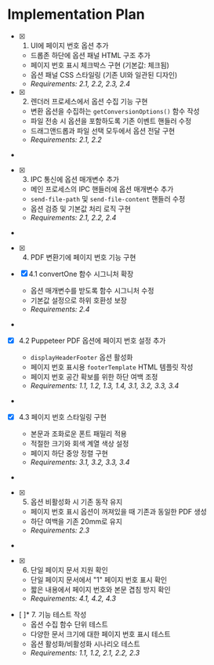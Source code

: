 # Implementation Plan

- [x] 1. UI에 페이지 번호 옵션 추가

  - 드롭존 하단에 옵션 패널 HTML 구조 추가
  - 페이지 번호 표시 체크박스 구현 (기본값: 체크됨)
  - 옵션 패널 CSS 스타일링 (기존 UI와 일관된 디자인)
  - _Requirements: 2.1, 2.2, 2.3, 2.4_

- [x] 2. 렌더러 프로세스에서 옵션 수집 기능 구현

  - 변환 옵션을 수집하는 `getConversionOptions()` 함수 작성
  - 파일 전송 시 옵션을 포함하도록 기존 이벤트 핸들러 수정
  - 드래그앤드롭과 파일 선택 모두에서 옵션 전달 구현
  - _Requirements: 2.1, 2.2_

-

- [x] 3. IPC 통신에 옵션 매개변수 추가

  - 메인 프로세스의 IPC 핸들러에 옵션 매개변수 추가
  - `send-file-path` 및 `send-file-content` 핸들러 수정
  - 옵션 검증 및 기본값 처리 로직 구현
  - _Requirements: 2.1, 2.2, 2.4_

-

- [x] 4. PDF 변환기에 페이지 번호 기능 구현

- [x] 4.1 convertOne 함수 시그니처 확장

  - 옵션 매개변수를 받도록 함수 시그니처 수정
  - 기본값 설정으로 하위 호환성 보장
  - _Requirements: 2.4_

-

- [x] 4.2 Puppeteer PDF 옵션에 페이지 번호 설정 추가

  - `displayHeaderFooter` 옵션 활성화
  - 페이지 번호 표시용 `footerTemplate` HTML 템플릿 작성
  - 페이지 번호 공간 확보를 위한 하단 여백 조정
  - _Requirements: 1.1, 1.2, 1.3, 1.4, 3.1, 3.2, 3.3, 3.4_

-

- [x] 4.3 페이지 번호 스타일링 구현

  - 본문과 조화로운 폰트 패밀리 적용
  - 적절한 크기와 회색 계열 색상 설정
  - 페이지 하단 중앙 정렬 구현
  - _Requirements: 3.1, 3.2, 3.3, 3.4_

-

- [x] 5. 옵션 비활성화 시 기존 동작 유지

  - 페이지 번호 표시 옵션이 꺼져있을 때 기존과 동일한 PDF 생성
  - 하단 여백을 기존 20mm로 유지
  - _Requirements: 2.3_

-

- [x] 6. 단일 페이지 문서 지원 확인

  - 단일 페이지 문서에서 "1" 페이지 번호 표시 확인
  - 짧은 내용에서 페이지 번호와 본문 겹침 방지 확인
  - _Requirements: 4.1, 4.2, 4.3_

- [ ]\* 7. 기능 테스트 작성
  - 옵션 수집 함수 단위 테스트
  - 다양한 문서 크기에 대한 페이지 번호 표시 테스트
  - 옵션 활성화/비활성화 시나리오 테스트
  - _Requirements: 1.1, 1.2, 2.1, 2.2, 2.3_
